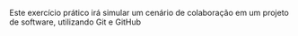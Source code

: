 Este exercício prático irá simular um cenário de colaboração em um projeto
de software, utilizando Git e GitHub